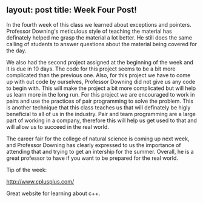 layout: post
title: Week Four Post!
---

In the fourth week of this class we learned about exceptions and pointers. Professor Downing's meticulous style of 
teaching the material has definately helped me grasp the material a lot better. He still does the same calling of 
students to answer questions about the material being covered for the day.

We also had the second project assigned at the beginning of the week and it is due in 10 days. The code for this 
project seems to be a bit more complicated than the previous one. Also, for this project we have to come up with 
out code by ourselves, Professor Downing did not give us any code to begin with. This will make the project
a bit more complicated but will help us learn more in the long run. For this project we are encouraged to work
in pairs and use the practices of pair programming to solve the problem. This is another technique that this class
teaches us that will definately be higly beneficial to all of us in the industry. Pair and team programming 
are a large part of working in a company, therefore this will help us get used to that and will allow us to 
succeed in the real world. 

The career fair for the college of natural science is coming up next week, and Professor Downing has clearly 
expressed to us the importance of attending that and trying to get an intership for the summer. Overall, he is a
great professor to have if you want to be prepared for the real world. 

Tip of the week:

<a href="http://www.cplusplus.com/">http://www.cplusplus.com/</a> 

Great website for learning about c++. 
